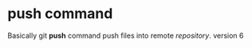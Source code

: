 push command
==============

Basically git **push** command push files into remote *repository*.
version 6

